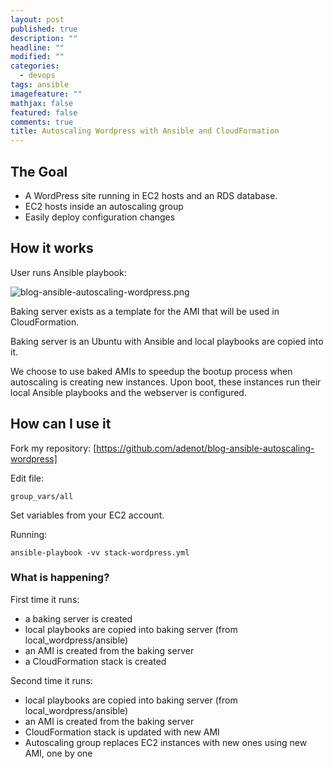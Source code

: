 ```yaml
---
layout: post
published: true
description: ""
headline: ""
modified: ""
categories: 
  - devops
tags: ansible
imagefeature: ""
mathjax: false
featured: false
comments: true
title: Autoscaling Wordpress with Ansible and CloudFormation
---
```



## The Goal

- A WordPress site running in EC2 hosts and an RDS database.
- EC2 hosts inside an autoscaling group
- Easily deploy configuration changes

## How it works

User runs Ansible playbook:

![blog-ansible-autoscaling-wordpress.png]({{site.baseurl}}/images/blog-ansible-autoscaling-wordpress.png)

Baking server exists as a template for the AMI that will be used in CloudFormation.

Baking server is an Ubuntu with Ansible and local playbooks are copied into it.

We choose to use baked AMIs to speedup the bootup process when autoscaling is creating new instances. Upon boot, these instances run their local Ansible playbooks and the webserver is configured.

## How can I use it

Fork my repository: [https://github.com/adenot/blog-ansible-autoscaling-wordpress]

Edit file:

    group_vars/all
    
Set variables from your EC2 account.

Running:

    ansible-playbook -vv stack-wordpress.yml
    
### What is happening?

First time it runs:

- a baking server is created
- local playbooks are copied into baking server (from local_wordpress/ansible)
- an AMI is created from the baking server
- a CloudFormation stack is created

Second time it runs:

- local playbooks are copied into baking server (from local_wordpress/ansible)
- an AMI is created from the baking server
- CloudFormation stack is updated with new AMI
- Autoscaling group replaces EC2 instances with new ones using new AMI, one by one
